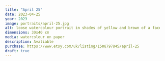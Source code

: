 ```yaml
---
title: "April 25"
date: 2023-04-25
year: 2023
image: portraits/april-25.jpg
alt: loose watercolour portrait in shades of yellow and brown of a face looking like their head is exploding, with strong lighting coming from the left
dimensions: 30x40 cm
media: watercolour on paper
description: Avaliable
purchase: https://www.etsy.com/uk/listing/1508797845/april-25
draft: true
---
```

